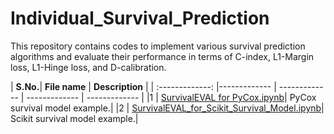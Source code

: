 # Individual_Survival_Prediction
This repository contains codes to implement various survival prediction algorithms and evaluate their performance in terms of C-index, L1-Margin loss, L1-Hinge loss, and D-calibration. 

| **S.No.**| **File name** | **Description** |
| :-------------: |------------- | ------------- | ------------- | ------------- |
|1 | [SurvivalEVAL for PyCox.ipynb](https://github.com/neerajkumarvaid/Individual_Survival_Prediction/blob/main/SurvivalEVAL_for_PyCox.ipynb)| PyCox survival model example.|
|2 | [SurvivalEVAL_for_Scikit_Survival_Model.ipynb](https://github.com/neerajkumarvaid/Individual_Survival_Prediction/blob/main/SurvivalEVAL_for_Scikit_Survival_Model.ipynb)| Scikit survival model example.|
